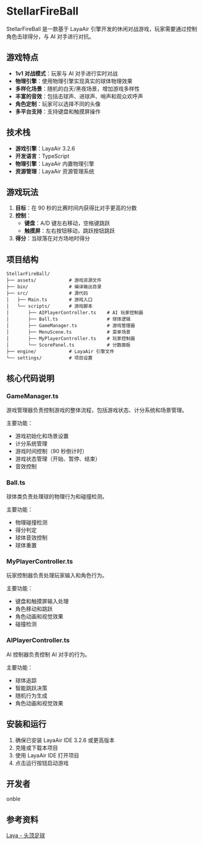 # StellarFireBall

StellarFireBall 是一款基于 LayaAir 引擎开发的休闲对战游戏，玩家需要通过控制角色击球得分，与 AI 对手进行对抗。

## 游戏特点

- **1v1 对战模式**：玩家与 AI 对手进行实时对战
- **物理引擎**：使用物理引擎实现真实的球体物理效果
- **多样化场景**：随机的白天/黑夜场景，增加游戏多样性
- **丰富的音效**：包括击球声、进球声、哨声和观众欢呼声
- **角色定制**：玩家可以选择不同的头像
- **多平台支持**：支持键盘和触摸屏操作

## 技术栈

- **游戏引擎**：LayaAir 3.2.6
- **开发语言**：TypeScript
- **物理引擎**：LayaAir 内置物理引擎
- **资源管理**：LayaAir 资源管理系统

## 游戏玩法

1. **目标**：在 90 秒的比赛时间内获得比对手更高的分数
2. **控制**：
   - **键盘**：A/D 键左右移动，空格键跳跃
   - **触摸屏**：左右按钮移动，跳跃按钮跳跃
3. **得分**：当球落在对方场地时得分

## 项目结构

```
StellarFireBall/
├── assets/            # 游戏资源文件
├── bin/               # 编译输出目录
├── src/               # 源代码
│   ├── Main.ts        # 游戏入口
│   └── scripts/       # 游戏脚本
│       ├── AIPlayerController.ts    # AI 玩家控制器
│       ├── Ball.ts                  # 球体逻辑
│       ├── GameManager.ts           # 游戏管理器
│       ├── MenuScene.ts             # 菜单场景
│       ├── MyPlayerController.ts    # 玩家控制器
│       └── ScorePanel.ts            # 分数面板
├── engine/            # LayaAir 引擎文件
└── settings/          # 项目设置
```

## 核心代码说明

### GameManager.ts

游戏管理器负责控制游戏的整体流程，包括游戏状态、计分系统和场景管理。

主要功能：
- 游戏初始化和场景设置
- 计分系统管理
- 游戏时间控制（90 秒倒计时）
- 游戏状态管理（开始、暂停、结束）
- 音效控制

### Ball.ts

球体类负责处理球的物理行为和碰撞检测。

主要功能：
- 物理碰撞检测
- 得分判定
- 球体音效控制
- 球体重置

### MyPlayerController.ts

玩家控制器负责处理玩家输入和角色行为。

主要功能：
- 键盘和触摸屏输入处理
- 角色移动和跳跃
- 角色动画和视觉效果
- 碰撞检测

### AIPlayerController.ts

AI 控制器负责控制 AI 对手的行为。

主要功能：
- 球体追踪
- 智能跳跃决策
- 随机行为生成
- 角色动画和视觉效果

## 安装和运行

1. 确保已安装 LayaAir IDE 3.2.6 或更高版本
2. 克隆或下载本项目
3. 使用 LayaAir IDE 打开项目
4. 点击运行按钮启动游戏

## 开发者

onble

## 参考资料

[Laya - 头顶足球](https://www.bilibili.com/video/BV1Nw411k7m3/)